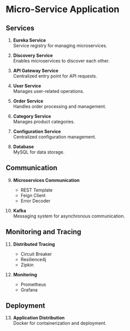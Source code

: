 # Micro-Service Application

## Services

1. **Eureka Service**  
   Service registry for managing microservices.

2. **Discovery Service**  
   Enables microservices to discover each other.

3. **API Gateway Service**  
   Centralized entry point for API requests.

4. **User Service**  
   Manages user-related operations.

5. **Order Service**  
   Handles order processing and management.

6. **Category Service**  
   Manages product categories.

7. **Configuration Service**  
   Centralized configuration management.

8. **Database**  
   MySQL for data storage.

## Communication

9. **Microservices Communication**  
   - REST Template
   - Feign Client
   - Error Decoder

10. **Kafka**  
    Messaging system for asynchronous communication.

## Monitoring and Tracing

11. **Distributed Tracing**  
    - Circuit Breaker
    - Resilience4j
    - Zipkin

12. **Monitoring**  
    - Prometheus
    - Grafana

## Deployment

13. **Application Distribution**  
    Docker for containerization and deployment.
